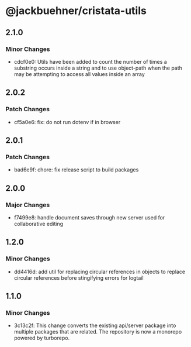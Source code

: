 # @jackbuehner/cristata-utils

## 2.1.0

### Minor Changes

- cdcf0e0: Utils have been added to count the number of times a substring occurs inside a string and to use object-path when the path may be attempting to access all values inside an array

## 2.0.2

### Patch Changes

- cf5a0e6: fix: do not run dotenv if in browser

## 2.0.1

### Patch Changes

- bad6e9f: chore: fix release script to build packages

## 2.0.0

### Major Changes

- f7499e8: handle document saves through new server used for collaborative editing

## 1.2.0

### Minor Changes

- dd4416d: add util for replacing circular references in objects to replace circular references before stingifying errors for logtail

## 1.1.0

### Minor Changes

- 3c13c2f: This change converts the existing api/server package into multiple packages that are related. The repository is now a monorepo powered by turborepo.
